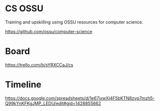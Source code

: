 # CS OSSU 
Training and upskilling using OSSU resources for computer science.

https://github.com/ossu/computer-science

# Board
https://trello.com/b/sYRXCCaJ/cs

# Timeline
https://docs.google.com/spreadsheets/d/1e67jxwXj4F5bKTN8zvp7mzh5-Q99kYnKFKgJMP_LEDU/edit#gid=1428855662
